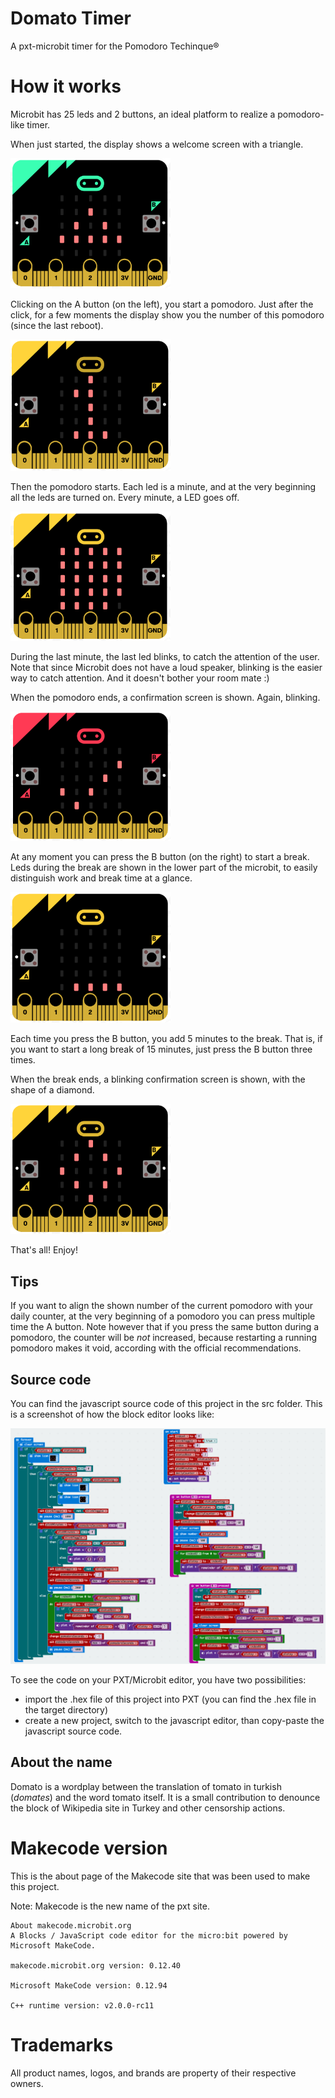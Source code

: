 # Domato Timer
A pxt-microbit timer for the Pomodoro Techinque®

# How it works
Microbit has 25 leds and 2 buttons, an ideal platform to realize a pomodoro-like timer.

When just started, the display shows a welcome screen with a triangle.

<img src="https://github.com/wbigger/domato-timer/blob/master/screenshots/Screen%20Shot%202017-05-17%20at%202.31.12%20PM.png" width="256">

Clicking on the A button (on the left), you start a pomodoro. Just after the click, for a few moments the display show you the number of this pomodoro (since the last reboot).

<img src="https://github.com/wbigger/domato-timer/blob/master/screenshots/Screen%20Shot%202017-05-17%20at%202.39.50%20PM.png" width="256">

Then the pomodoro starts. Each led is a minute, and at the very beginning all the leds are turned on. Every minute, a LED goes off.

<img src="https://github.com/wbigger/domato-timer/blob/master/screenshots/Screen%20Shot%202017-05-17%20at%202.37.33%20PM.png" width="256">

During the last minute, the last led blinks, to catch the attention of the user. Note that since Microbit does not have a loud speaker, blinking is the easier way to catch attention. And it doesn't bother your room mate :)

When the pomodoro ends, a confirmation screen is shown. Again, blinking.

<img src="https://github.com/wbigger/domato-timer/blob/master/screenshots/Screen%20Shot%202017-05-17%20at%202.32.33%20PM.png" width="256">

At any moment you can press the B button (on the right) to start a break. Leds during the break are shown in the lower part of the microbit, to easily distinguish work and break time at a glance.

<img src="https://github.com/wbigger/domato-timer/blob/master/screenshots/Screen%20Shot%202017-05-17%20at%202.37.43%20PM.png" width="256">

Each time you press the B button, you add 5 minutes to the break. That is, if you want to start a long break of 15 minutes, just press the B button three times.

When the break ends, a blinking confirmation screen is shown, with the shape of a diamond.

<img src="https://github.com/wbigger/domato-timer/blob/master/screenshots/Screen%20Shot%202017-05-17%20at%202.32.50%20PM.png" width="256">

That's all! Enjoy!

## Tips
If you want to align the shown number of the current pomodoro with your daily counter, at the very beginning of a pomodoro you can press multiple time the A button. Note however that if you press the same button during a pomodoro, the counter will be *not* increased, because restarting a running pomodoro makes it void, according with the official recommendations.

## Source code
You can find the javascript source code of this project in the src folder. This is a screenshot of how the block editor looks like:

<img src="https://github.com/wbigger/domato-timer/blob/master/screenshots/code.png">

To see the code on your PXT/Microbit editor, you have two possibilities:
* import the .hex file of this project into PXT (you can find the .hex file in the target directory)
* create a new project, switch to the javascript editor, than copy-paste the javascript source code.

## About the name
Domato is a wordplay between the translation of tomato in turkish (_domates_) and the word tomato itself. It is a small contribution to denounce the block of Wikipedia site in Turkey and other censorship actions.


# Makecode version
This is the about page of the Makecode site that was been used to make this project.

Note: Makecode is the new name of the pxt site.

```
About makecode.microbit.org
A Blocks / JavaScript code editor for the micro:bit powered by Microsoft MakeCode.

makecode.microbit.org version: 0.12.40

Microsoft MakeCode version: 0.12.94

C++ runtime version: v2.0.0-rc11
```

# Trademarks
All product names, logos, and brands are property of their respective owners.
